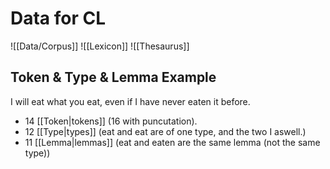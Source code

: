 # Data for CL


![[Data/Corpus]]
![[Lexicon]]
![[Thesaurus]]




## Token & Type & Lemma Example

I will eat what you eat, even if I have never eaten it before.

- 14 [[Token|tokens]] (16 with puncutation).
- 12 [[Type|types]] (eat and eat are of one type, and the two I aswell.)
- 11 [[Lemma|lemmas]] (eat and eaten are the same lemma (not the same type))
